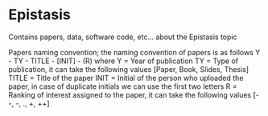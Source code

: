 # Epistasis
Contains papers, data, software code, etc... about the Epistasis topic

Papers naming convention; the naming convention of papers is as follows
Y - TY - TITLE - [INIT] - (R)
where
    Y = Year of publication
   TY = Type of publication, it can take the following values [Paper, Book, Slides, Thesis]
TITLE = Title of the paper
 INIT = Initial of the person who uploaded the paper, in case of duplicate initials we can use the first two letters
    R = Ranking of interest assigned to the paper, it can take the following values [--, -, ., +, ++]
 
